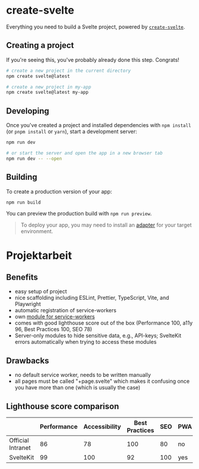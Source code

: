 # create-svelte

Everything you need to build a Svelte project, powered by [`create-svelte`](https://github.com/sveltejs/kit/tree/master/packages/create-svelte).

## Creating a project

If you're seeing this, you've probably already done this step. Congrats!

```bash
# create a new project in the current directory
npm create svelte@latest

# create a new project in my-app
npm create svelte@latest my-app
```

## Developing

Once you've created a project and installed dependencies with `npm install` (or `pnpm install` or `yarn`), start a development server:

```bash
npm run dev

# or start the server and open the app in a new browser tab
npm run dev -- --open
```

## Building

To create a production version of your app:

```bash
npm run build
```

You can preview the production build with `npm run preview`.

> To deploy your app, you may need to install an [adapter](https://kit.svelte.dev/docs/adapters) for your target environment.

# Projektarbeit

## Benefits

- easy setup of project
- nice scaffolding including ESLint, Prettier, TypeScript, Vite, and Playwright
- automatic registration of service-workers
- own [module for service-workers](https://kit.svelte.dev/docs/modules#$service-worker)
- comes with good lighthouse score out of the box (Performance 100, a11y 96, Best Practices 100, SEO 78)
- Server-only modules to hide sensitive data, e.g., API-keys; SvelteKit errors automatically when trying to access these modules

## Drawbacks

- no default service worker, needs to be written manually
- all pages must be called "+page.svelte" which makes it confusing once you have more than one (which is usually the case)

## Lighthouse score comparison

|                   | Performance | Accessibility | Best Practices | SEO | PWA |
| ----------------- | ----------- | ------------- | -------------- | --- | --- |
| Official Intranet | 86          | 78            | 100            | 80  | no  |
| SvelteKit         | 99          | 100           | 92             | 100 | yes |
